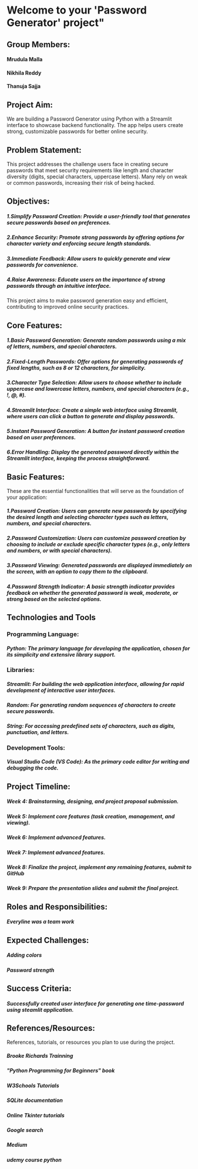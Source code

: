 # Welcome to your 'Password Generator' project"

## Group Members:
#### Mrudula Malla
#### Nikhila Reddy
#### Thanuja Sajja

## Project Aim: 
We are building a Password Generator using Python with a Streamlit interface to showcase backend functionality. The app helps users create strong, customizable passwords for better online security.

## Problem Statement:
This project addresses the challenge users face in creating secure passwords that meet security requirements like length and character diversity (digits, special characters, uppercase letters). Many rely on weak or common passwords, increasing their risk of being hacked.

## Objectives:

##### 1.Simplify Password Creation: Provide a user-friendly tool that generates secure passwords based on preferences.

##### 2.Enhance Security: Promote strong passwords by offering options for character variety and enforcing secure length standards.

##### 3.Immediate Feedback: Allow users to quickly generate and view passwords for convenience.

##### 4.Raise Awareness: Educate users on the importance of strong passwords through an intuitive interface.

This project aims to make password generation easy and efficient, contributing to improved online security practices.

## Core Features:

##### 1.Basic Password Generation: Generate random passwords using a mix of letters, numbers, and special characters.

##### 2.Fixed-Length Passwords: Offer options for generating passwords of fixed lengths, such as 8 or 12 characters, for simplicity.

##### 3.Character Type Selection: Allow users to choose whether to include uppercase and lowercase letters, numbers, and special characters (e.g., !, @, #).

##### 4.Streamlit Interface: Create a simple web interface using Streamlit, where users can click a button to generate and display passwords.

##### 5.Instant Password Generation: A button for instant password creation based on user preferences.

##### 6.Error Handling: Display the generated password directly within the Streamlit interface, keeping the process straightforward.

## Basic Features:
These are the essential functionalities that will serve as the foundation of your application:

##### 1.Password Creation: Users can generate new passwords by specifying the desired length and selecting character types such as letters, numbers, and special characters.

##### 2.Password Customization: Users can customize password creation by choosing to include or exclude specific character types (e.g., only letters and numbers, or with special characters).

##### 3.Password Viewing: Generated passwords are displayed immediately on the screen, with an option to copy them to the clipboard.

##### 4.Password Strength Indicator: A basic strength indicator provides feedback on whether the generated password is weak, moderate, or strong based on the selected options.

## Technologies and Tools
### Programming Language:
##### Python: The primary language for developing the application, chosen for its simplicity and extensive library support.

### Libraries:
##### Streamlit: For building the web application interface, allowing for rapid development of interactive user interfaces.

##### Random: For generating random sequences of characters to create secure passwords.

##### String: For accessing predefined sets of characters, such as digits, punctuation, and letters.

### Development Tools:
##### Visual Studio Code (VS Code): As the primary code editor for writing and debugging the code.

## Project Timeline: 
##### Week 4: Brainstorming, designing, and project proposal submission.
##### Week 5: Implement core features (task creation, management, and viewing).
##### Week 6: Implement advanced features.
##### Week 7: Implement advanced features.
##### Week 8: Finalize the project, implement any remaining features, submit to GitHub
##### Week 9: Prepare the presentation slides and submit the final project.

## Roles and Responsibilities:
##### Everyline was a team work 

## Expected Challenges: 
##### Adding colors 
##### Password strength

## Success Criteria: 
##### Successfully created user interface for generating one time-password using steamlit application.


## References/Resources:
References, tutorials, or resources you plan to use during the project.
##### Brooke Richards Trainning
##### "Python Programming for Beginners" book
##### W3Schools Tutorials
##### SQLite documentation
##### Online Tkinter tutorials
##### Google search 
##### Medium
##### udemy course python
